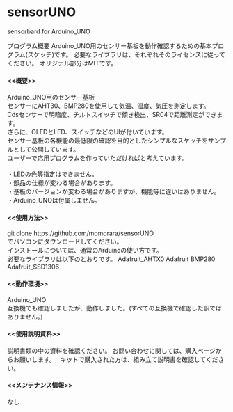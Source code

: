 # sensorUNO
sensorbard for Arduino_UNO


プログラム概要
Arduino_UNO用のセンサー基板を動作確認するための基本プログラム(スケッチ)です。
必要なライブラリは、それぞれそのライセンスに従ってください。
オリジナル部分はMITです。

<h4><<概要>></h4>
  Arduino_UNO用のセンサー基板<br>
  センサーにAHT30、BMP280を使用して気温、湿度、気圧を測定します。<br>
  Cdsセンサーで明暗度、チルトスイッチで傾き検出、SR04で距離測定ができます。<br>
  さらに、OLEDとLED、スイッチなどのUIが付いています。<br>
  センサー基板の各機能の最低限の確認を目的としたシンプルなスケッチをサンプルとして公開しています。<br>
  ユーザーで応用プログラムを作っていただければと考えています。<br>
<br>
・LEDの色等指定はできません。<br>
・部品の仕様が変わる場合があります。 <br>
・基板のバージョンが変わる場合がありますが、機能等に違いはありません。<br>
・Arduino_UNOは付属しません。<br>

<h4><<使用方法>></h4>
git clone https://github.com/momorara/sensorUNO<br>
でパソコンにダウンロードしてください。<br>
インストールについては、通常のArduinoの使い方です。<br>
必要なライブラリは以下のとおりです。
Adafruit_AHTX0
Adafruit BMP280
Adafruit_SSD1306

<h4><<動作環境>></h4>
Arduino_UNO<br>
互換機でも確認しましたが、動作しました。(すべての互換機で確認した訳ではありません。)
   
<h4><<使用説明資料>></h4>
説明書類の中の資料を確認ください。
お問い合わせに関しては、購入ページからお願いします。　
キットで購入された方は、組み立て説明書を確認してください。

<h4><<メンテナンス情報>></h4>
なし

